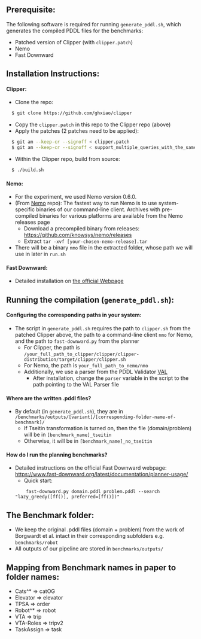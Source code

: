## Prerequisite:

The following software is required for running `generate_pddl.sh`, which generates the compiled PDDL files for the benchmarks:
- Patched version of Clipper (with `clipper.patch`)
- Nemo
- Fast Downward

## Installation Instructions:
#### Clipper:
* Clone the repo:
```sh
  $ git clone https://github.com/ghxiao/clipper
```
* Copy the `clipper.patch` in this repo to the Clipper repo (above)
* Apply the patches (2 patches need to be applied):
```sh
  $ git am --keep-cr --signoff < clipper.patch
  $ git am --keep-cr --signoff < support_multiple_queries_with_the_same_body.patch
```
* Within the Clipper repo, build from source:
```sh
  $ ./build.sh
```

#### Nemo:
* For the experiment, we used Nemo version 0.6.0.
* (From [Nemo](https://github.com/knowsys/nemo) repo): The fastest way to run Nemo is to use system-specific binaries of our command-line client. Archives with pre-compiled binaries for various platforms are available from the Nemo releases page
  - Download a precompiled binary from releases: https://github.com/knowsys/nemo/releases
  - Extract `tar -xvf [your-chosen-nemo-release].tar`
* There will be a binary `nmo` file in the extracted folder, whose path we will use in later in `run.sh`

#### Fast Downward:
* Detailed installation on [the official Webpage](https://www.fast-downward.org/latest/documentation/quick-start/)


## Running the compilation (`generate_pddl.sh`):

#### Configuring the corresponding paths in your system:
* The script in `generate_pddl.sh` requires the path to `clipper.sh` from the patched Clipper above, the path to a command-line client `nmo` for Nemo, and the path to `fast-downward.py` from the planner
  * For Clipper, the path is `/your_full_path_to_clipper/clipper/clipper-distribution/target/clipper/clipper.sh`
  * For Nemo, the path is `your_full_path_to_nemo/nmo`
  * Additionally, we use a parser from the PDDL Validator [VAL](https://github.com/KCL-Planning/VAL)
    - After installation, change the `parser` variable in the script to the path pointing to the VAL Parser file

#### Where are the written .pddl files?
* By default (in `generate_pddl.sh`), they are in `/benchmarks/outputs/[variant]/[corresponding-folder-name-of-benchmark]/`
  * If Tseitin transformation is turned on, then the file (domain/problem) will be in `[benchmark_name]_tseitin`
  * Otherwise, it will be in `[benchmark_name]_no_tseitin`

#### How do I run the planning benchmarks?
* Detailed instructions on the official Fast Downward webpage: https://www.fast-downward.org/latest/documentation/planner-usage/
    - Quick start:
    ``` shell
        fast-downward.py domain.pddl problem.pddl --search "lazy_greedy([ff()], preferred=[ff()])"
    ```

## The Benchmark folder:
* We keep the original .pddl files (domain + problem) from the work of Borgwardt et al. intact in their corresponding subfolders e.g. `benchmarks/robot`
* All outputs of our pipeline are stored in `benchmarks/outputs/`

## Mapping from Benchmark names in paper to folder names:

* Cats^* => catOG
* Elevator => elevator
* TPSA => order
* Robot^* => robot
* VTA => trip
* VTA-Roles => tripv2
* TaskAssign => task
